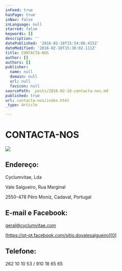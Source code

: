 ```yaml
---
inFeed: true
hasPage: true
inNav: false
inLanguage: null
starred: false
keywords: []
description: ''
datePublished: '2016-02-18T15:54:06.415Z'
dateModified: '2016-02-18T15:38:02.111Z'
title: CONTACTA-NOS
author: []
authors: []
publisher:
  name: null
  domain: null
  url: null
  favicon: null
sourcePath: _posts/2016-02-18-contacta-nos.md
published: true
url: contacta-nos/index.html
_type: Article

---
```

# CONTACTA-NOS
![](https://the-grid-user-content.s3-us-west-2.amazonaws.com/5aee513a-e03a-4b74-ba88-cee5ebb73aaf.JPG)

## Endereço:

Cyclumvitae, Lda

Vale Salgueiro, Rua Marginal

2550-478 Pêro Moniz, Cadaval, Portugal

## E-mail e Facebook: 

geral@cyclumvitae.com

[https://pt-pt.facebook.com/sitio.dovalesalgueiro][0]

## Telefone:

262 10 10 53 / 910 18 65 65  

[0]: https://pt-pt.facebook.com/sitio.dovalesalgueiro